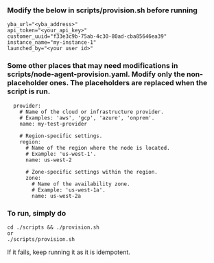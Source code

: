 ### Modify the below in scripts/provision.sh before running
```
yba_url="<yba_address>"
api_token="<your_api_key>"
customer_uuid="f33e3c9b-75ab-4c30-80ad-cba85646ea39"
instance_name="my-instance-1"
launched_by="<your user id>"

```

### Some other places that may need modifications in scripts/node-agent-provision.yaml. Modify only the non-placeholder ones. The placeholders are replaced when the script is run.
```
  provider:
    # Name of the cloud or infrastructure provider.
    # Examples: 'aws', 'gcp', 'azure', 'onprem'.
    name: my-test-provider

    # Region-specific settings.
    region:
      # Name of the region where the node is located.
      # Example: 'us-west-1'.
      name: us-west-2

      # Zone-specific settings within the region.
      zone:
        # Name of the availability zone.
        # Example: 'us-west-1a'.
        name: us-west-2a
```

### To run, simply do
```
cd ./scripts && ./provision.sh
or
./scripts/provision.sh
```
If it fails, keep running it as it is idempotent.
